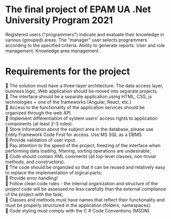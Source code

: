 # The final project of EPAM UA .Net University Program 2021

Registered users ("programmers") indicate and evaluate their knowledge in various (grouped) areas. The "manager" user selects programmers according to the specified criteria. Ability to generate reports. User and role management. Knowledge area management .

# Requirements for the project

:small_blue_diamond:	The solution must have a three-layer architecture. The data access layer, business logic, Web application should be moved into separate projects.<br />
:small_blue_diamond:	The interface should be a separate application using HTML, CSS, js technologies + one of the frameworks (Angular, React, etc.)<br />
:small_blue_diamond:	Access to the functionality of the application services should be organized through the web API.<br />
:small_blue_diamond:	Implement differentiation of system users' access rights to application components (at least 2-3 roles).<br />
:small_blue_diamond:	Store information about the subject area in the database, please use Entity Framework Code First for access. Use MS SQL as a DBMS<br />
:small_blue_diamond:	Provide validation of user input.<br />
:small_blue_diamond:	Pay attention to the speed of the project, freezing of the interface when performing data loading, filtering, sorting operations are undesirable;<br />
:small_blue_diamond:	Code should contain XML comments (all top-level classes, non-trivial methods, and constructors).<br />
:small_blue_diamond:	The code should be organized so that it can be reused and relatively easy to replace the implementation of logical parts;<br />
:small_blue_diamond:	 Provide error handling!<br />
:small_blue_diamond:	Follow clean code rules - the internal organization and structure of the project code will be assessed no less carefully than the external compliance of the project with the task;<br />
:small_blue_diamond:	Classes and methods must have names that reflect their functionality and must be properly structured in the application (folders, namespaces).<br />
:small_blue_diamond:	Code styling must comply with the C # Code Conventions (MSDN).<br />
